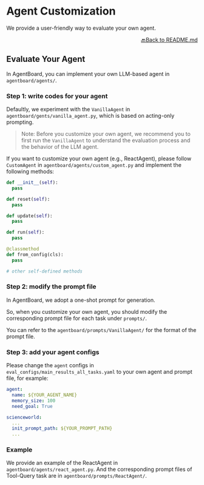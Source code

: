 # Agent Customization

We provide a user-friendly way to evaluate your own agent.

<p align="right"> <a href="../README.md">🔙Back to README.md</a> </p>


## Evaluate Your Agent
In AgentBoard, you can implement your own LLM-based agent in `agentboard/agents/`.


### Step 1: write codes for your agent

Defaultly, we experiment with the `VanillaAgent` in `agentboard/gents/vanilla_agent.py`, which is based on acting-only prompting.

> Note: Before you customize your own agent, we recommend you to first run the `VanillaAgent` to understand the evaluation process and the behavior of the LLM agent.

If you want to customize your own agent (e.g., ReactAgent), please follow `CustomAgent` in `agentboard/agents/custom_agent.py` and implement the following methods:

```python
def __init__(self):
  pass

def reset(self):
  pass

def update(self):
  pass

def run(self):
  pass

@classmethod
def from_config(cls):
  pass

# other self-defined methods
```

### Step 2: modify the prompt file
In AgentBoard, we adopt a one-shot prompt for generation.

So, when you customize your own agent, you should modify the corresponding prompt file for each task under `prompts/`.

You can refer to the `agentboard/prompts/VanillaAgent/` for the format of the prompt file.


### Step 3: add your agent configs
Please change the `agent` configs in `eval_configs/main_results_all_tasks.yaml` to your own agent and prompt file, for example:

```yaml
agent:
  name: ${YOUR_AGENT_NAME}
  memory_size: 100
  need_goal: True
```


```yaml
scienceworld:
  ...
  init_prompt_path: ${YOUR_PROMPT_PATH}
  ...
```

### Example
We provide an example of the ReactAgent in `agentboard/agents/react_agent.py`.
And the corresponding prompt files of Tool-Query task are in `agentboard/prompts/ReactAgent/`.

